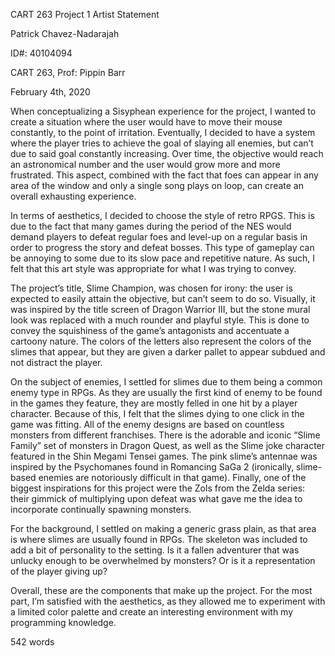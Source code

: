 CART 263 Project 1 Artist Statement

Patrick Chavez-Nadarajah

ID#: 40104094

CART 263, Prof: Pippin Barr

February 4th, 2020

When conceptualizing a Sisyphean experience for the project, I wanted to create a situation where the user would have to move their mouse constantly, to the point of irritation. Eventually, I decided to have a system where the player tries to achieve the goal of slaying all enemies, but can’t due to said goal constantly increasing. Over time, the objective would reach an astronomical number and the user would grow more and more frustrated. This aspect, combined with the fact that foes can appear in any area of the window and only a single song plays on loop, can create an overall exhausting experience. 
  
In terms of aesthetics, I decided to choose the style of retro RPGS. This is due to the fact that many games during the period of the NES would demand players to defeat regular foes and level-up on a regular basis in order to progress the story and defeat bosses. This type of gameplay can be annoying to some due to its slow pace and repetitive nature. As such, I felt that this art style was appropriate for what I was trying to convey.
  
The project’s title, Slime Champion, was chosen for irony: the user is expected to easily attain the objective, but can’t seem to do so. Visually, it was inspired by the title screen of Dragon Warrior III, but the stone mural look was replaced with a much rounder and playful style. This is done to convey the squishiness of the game’s antagonists and accentuate a cartoony nature. The colors of the letters also represent the colors of the slimes that appear, but they are given a darker pallet to appear subdued and not distract the player.

On the subject of enemies, I settled for slimes due to them being a common enemy type in RPGs. As they are usually the first kind of enemy to be found in the games they feature, they are mostly felled in one hit by a player character. Because of this, I felt that the slimes dying to one click in the game was fitting. All of the enemy designs are based on countless monsters from different franchises. There is the adorable and iconic “Slime Family” set of monsters in Dragon Quest, as well as the Slime joke character featured in the Shin Megami Tensei games. The pink slime’s antennae was inspired by the Psychomanes found in Romancing SaGa 2 (ironically, slime-based enemies are notoriously difficult in that game). Finally, one of the biggest inspirations for this project were the Zols from the Zelda series: their gimmick of multiplying upon defeat was what gave me the idea to incorporate continually spawning monsters.
  
For the background, I settled on making a generic grass plain, as that area is where slimes are usually found in RPGs. The skeleton was included to add a bit of personality to the setting. Is it a fallen adventurer that was unlucky enough to be overwhelmed by monsters? Or is it a representation of the player giving up? 
  
Overall, these are the components that make up the project. For the most part, I’m satisfied with the aesthetics, as they allowed me to experiment with a limited color palette and create an interesting environment with my programming knowledge.  

542 words

